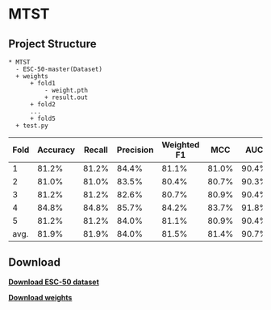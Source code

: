 # MTST

## Project Structure

```
* MTST
  - ESC-50-master(Dataset)
  + weights
      + fold1
          - weight.pth
          + result.out
      + fold2
      ...
      + fold5
  + test.py
```

| Fold | Accuracy | Recall | Precision | Weighted F1 | MCC   | AUC   |
| ---  | ---      | ---    | ---       | ---         | ---   | ---   |
| 1    | 81.2%    | 81.2%  | 84.4%     | 81.1%       | 81.0% | 90.4% |
| 2    | 81.0%    | 81.0%  | 83.5%     | 80.4%       | 80.7% | 90.3% |
| 3    | 81.2%    | 81.2%  | 82.6%     | 80.7%       | 80.9% | 90.4% |
| 4    | 84.8%    | 84.8%  | 85.7%     | 84.2%       | 83.7% | 91.8% |
| 5    | 81.2%    | 81.2%  | 84.0%     | 81.1%       | 80.9% | 90.4% |
| avg. | 81.9%    | 81.9%  | 84.0%     | 81.5%       | 81.4% | 90.7% |

## Download
**[Download ESC-50 dataset](https://github.com/karolpiczak/ESC-50)** 

**[Download weights](https://drive.google.com/drive/folders/1erj81zy_5l4TJJbwz8afid2HuEEFZHHz?usp=sharing)**
